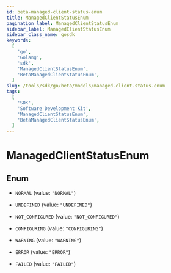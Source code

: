 ```yaml
---
id: beta-managed-client-status-enum
title: ManagedClientStatusEnum
pagination_label: ManagedClientStatusEnum
sidebar_label: ManagedClientStatusEnum
sidebar_class_name: gosdk
keywords:
  [
    'go',
    'Golang',
    'sdk',
    'ManagedClientStatusEnum',
    'BetaManagedClientStatusEnum',
  ]
slug: /tools/sdk/go/beta/models/managed-client-status-enum
tags:
  [
    'SDK',
    'Software Development Kit',
    'ManagedClientStatusEnum',
    'BetaManagedClientStatusEnum',
  ]
---
```


# ManagedClientStatusEnum

## Enum

- `NORMAL` (value: `"NORMAL"`)

- `UNDEFINED` (value: `"UNDEFINED"`)

- `NOT_CONFIGURED` (value: `"NOT_CONFIGURED"`)

- `CONFIGURING` (value: `"CONFIGURING"`)

- `WARNING` (value: `"WARNING"`)

- `ERROR` (value: `"ERROR"`)

- `FAILED` (value: `"FAILED"`)
